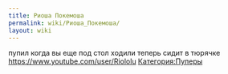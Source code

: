 ```yaml
---
title: Риоша Покемоша
permalink: wiki/Риоша_Покемоша/
layout: wiki
---
```


пупил когда вы еще под стол ходили теперь сидит в тюрячке
<https://www.youtube.com/user/Riololu>
[Категория:Пуперы](Категория:Пуперы "wikilink")
